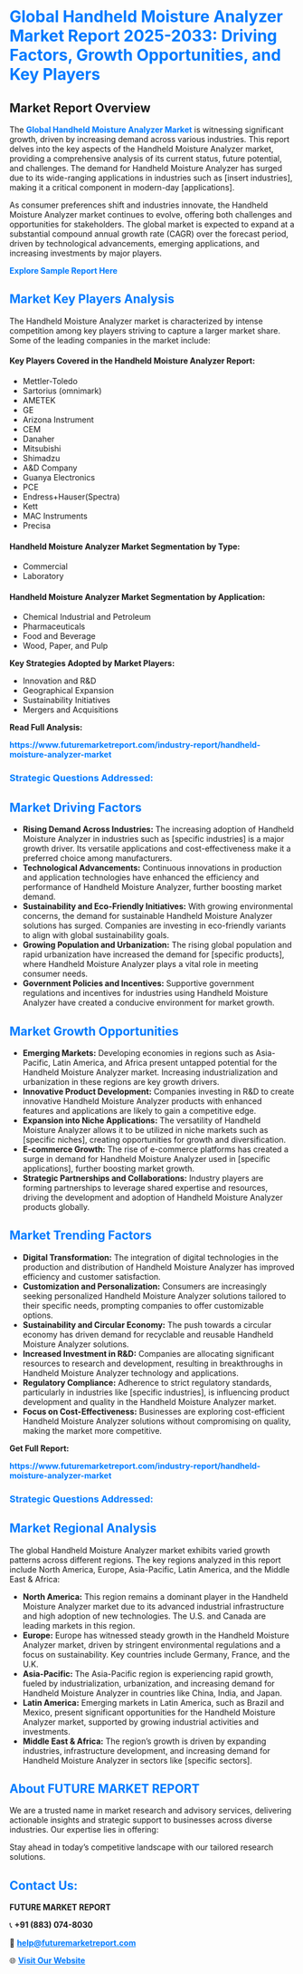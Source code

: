 <h1 style="color: #007BFF;">Global Handheld Moisture Analyzer Market Report 2025-2033: Driving Factors, Growth Opportunities, and Key Players</h1>

<section id="overview">
<h2>Market Report Overview</h2>
<p>The <a href="https://www.futuremarketreport.com/industry-report/handheld-moisture-analyzer-market" style="color: #007BFF; text-decoration: none;"><strong>Global Handheld Moisture Analyzer Market</strong></a> is witnessing significant growth, driven by increasing demand across various industries. This report delves into the key aspects of the Handheld Moisture Analyzer market, providing a comprehensive analysis of its current status, future potential, and challenges. The demand for Handheld Moisture Analyzer has surged due to its wide-ranging applications in industries such as [insert industries], making it a critical component in modern-day [applications].</p>
<p>As consumer preferences shift and industries innovate, the Handheld Moisture Analyzer market continues to evolve, offering both challenges and opportunities for stakeholders. The global market is expected to expand at a substantial compound annual growth rate (CAGR) over the forecast period, driven by technological advancements, emerging applications, and increasing investments by major players.</p>
</section>

<section id="overview">
<p><a href="https://www.futuremarketreport.com/request-sample/reportId=42206" style="color: #007BFF; text-decoration: none;"><strong>Explore Sample Report Here</strong></a></p>
</section>

<section id="key-players">
<h2 style="color: #007BFF;">Market Key Players Analysis</h2>
<p>The Handheld Moisture Analyzer market is characterized by intense competition among key players striving to capture a larger market share. Some of the leading companies in the market include:</p>
<h4>Key Players Covered in the Handheld Moisture Analyzer Report:</h4>
<ul><li>Mettler-Toledo</li><li>Sartorius (omnimark)</li><li>AMETEK</li><li>GE</li><li>Arizona Instrument</li><li>CEM</li><li>Danaher</li><li>Mitsubishi</li><li>Shimadzu</li><li>A&amp;D Company</li><li>Guanya Electronics</li><li>PCE</li><li>Endress+Hauser(Spectra)</li><li>Kett</li><li>MAC Instruments</li><li>Precisa</li></ul>
<h4>Handheld Moisture Analyzer Market Segmentation by Type:</h4>
<ul><li>Commercial</li><li>Laboratory</li></ul>

<h4>Handheld Moisture Analyzer Market Segmentation by Application:</h4>
<ul><li>Chemical Industrial and Petroleum</li><li>Pharmaceuticals</li><li>Food and Beverage</li><li>Wood, Paper, and Pulp</li></ul>
<p><strong>Key Strategies Adopted by Market Players:</strong></p>
<ul>
<li>Innovation and R&D</li>
<li>Geographical Expansion</li>
<li>Sustainability Initiatives</li>
<li>Mergers and Acquisitions</li>
</ul>
</section>

<section>
<p><strong>Read Full Analysis: </strong></p><a href="https://www.futuremarketreport.com/industry-report/handheld-moisture-analyzer-market" style="color: #007BFF; text-decoration: none;"><strong>https://www.futuremarketreport.com/industry-report/handheld-moisture-analyzer-market</strong></a>
<h3 style="color: #007BFF;">Strategic Questions Addressed:</h3>
</section>

<section id="driving-factors">
<h2 style="color: #007BFF;">Market Driving Factors</h2>
<ul>
<li><strong>Rising Demand Across Industries:</strong> The increasing adoption of Handheld Moisture Analyzer in industries such as [specific industries] is a major growth driver. Its versatile applications and cost-effectiveness make it a preferred choice among manufacturers.</li>
<li><strong>Technological Advancements:</strong> Continuous innovations in production and application technologies have enhanced the efficiency and performance of Handheld Moisture Analyzer, further boosting market demand.</li>
<li><strong>Sustainability and Eco-Friendly Initiatives:</strong> With growing environmental concerns, the demand for sustainable Handheld Moisture Analyzer solutions has surged. Companies are investing in eco-friendly variants to align with global sustainability goals.</li>
<li><strong>Growing Population and Urbanization:</strong> The rising global population and rapid urbanization have increased the demand for [specific products], where Handheld Moisture Analyzer plays a vital role in meeting consumer needs.</li>
<li><strong>Government Policies and Incentives:</strong> Supportive government regulations and incentives for industries using Handheld Moisture Analyzer have created a conducive environment for market growth.</li>
</ul>
</section>

<section id="growth-opportunities">
<h2 style="color: #007BFF;">Market Growth Opportunities</h2>
<ul>
<li><strong>Emerging Markets:</strong> Developing economies in regions such as Asia-Pacific, Latin America, and Africa present untapped potential for the Handheld Moisture Analyzer market. Increasing industrialization and urbanization in these regions are key growth drivers.</li>
<li><strong>Innovative Product Development:</strong> Companies investing in R&D to create innovative Handheld Moisture Analyzer products with enhanced features and applications are likely to gain a competitive edge.</li>
<li><strong>Expansion into Niche Applications:</strong> The versatility of Handheld Moisture Analyzer allows it to be utilized in niche markets such as [specific niches], creating opportunities for growth and diversification.</li>
<li><strong>E-commerce Growth:</strong> The rise of e-commerce platforms has created a surge in demand for Handheld Moisture Analyzer used in [specific applications], further boosting market growth.</li>
<li><strong>Strategic Partnerships and Collaborations:</strong> Industry players are forming partnerships to leverage shared expertise and resources, driving the development and adoption of Handheld Moisture Analyzer products globally.</li>
</ul>
</section>

<section id="trending-factors">
<h2 style="color: #007BFF;">Market Trending Factors</h2>
<ul>
<li><strong>Digital Transformation:</strong> The integration of digital technologies in the production and distribution of Handheld Moisture Analyzer has improved efficiency and customer satisfaction.</li>
<li><strong>Customization and Personalization:</strong> Consumers are increasingly seeking personalized Handheld Moisture Analyzer solutions tailored to their specific needs, prompting companies to offer customizable options.</li>
<li><strong>Sustainability and Circular Economy:</strong> The push towards a circular economy has driven demand for recyclable and reusable Handheld Moisture Analyzer solutions.</li>
<li><strong>Increased Investment in R&D:</strong> Companies are allocating significant resources to research and development, resulting in breakthroughs in Handheld Moisture Analyzer technology and applications.</li>
<li><strong>Regulatory Compliance:</strong> Adherence to strict regulatory standards, particularly in industries like [specific industries], is influencing product development and quality in the Handheld Moisture Analyzer market.</li>
<li><strong>Focus on Cost-Effectiveness:</strong> Businesses are exploring cost-efficient Handheld Moisture Analyzer solutions without compromising on quality, making the market more competitive.</li>
</ul>
</section>

<section>
<p><strong>Get Full Report: </strong></p><a href="https://www.futuremarketreport.com/industry-report/handheld-moisture-analyzer-market" style="color: #007BFF; text-decoration: none;"><strong>https://www.futuremarketreport.com/industry-report/handheld-moisture-analyzer-market</strong></a>
<h3 style="color: #007BFF;">Strategic Questions Addressed:</h3>
</section>


<section id="regional-analysis">
<h2 style="color: #007BFF;">Market Regional Analysis</h2>
<p>The global Handheld Moisture Analyzer market exhibits varied growth patterns across different regions. The key regions analyzed in this report include North America, Europe, Asia-Pacific, Latin America, and the Middle East & Africa:</p>
<ul>
<li><strong>North America:</strong> This region remains a dominant player in the Handheld Moisture Analyzer market due to its advanced industrial infrastructure and high adoption of new technologies. The U.S. and Canada are leading markets in this region.</li>
<li><strong>Europe:</strong> Europe has witnessed steady growth in the Handheld Moisture Analyzer market, driven by stringent environmental regulations and a focus on sustainability. Key countries include Germany, France, and the U.K.</li>
<li><strong>Asia-Pacific:</strong> The Asia-Pacific region is experiencing rapid growth, fueled by industrialization, urbanization, and increasing demand for Handheld Moisture Analyzer in countries like China, India, and Japan.</li>
<li><strong>Latin America:</strong> Emerging markets in Latin America, such as Brazil and Mexico, present significant opportunities for the Handheld Moisture Analyzer market, supported by growing industrial activities and investments.</li>
<li><strong>Middle East & Africa:</strong> The region’s growth is driven by expanding industries, infrastructure development, and increasing demand for Handheld Moisture Analyzer in sectors like [specific sectors].</li>
</ul>
</section>

<footer>
<h2 style="color: #007BFF;">About FUTURE MARKET REPORT</h2>
<p>We are a trusted name in market research and advisory services, delivering actionable insights and strategic support to businesses across diverse industries. Our expertise lies in offering:</p>

<p>Stay ahead in today’s competitive landscape with our tailored research solutions.</p>

<h2 style="color: #007BFF;">Contact Us:</h2>
<p><strong>FUTURE MARKET REPORT</strong></p>
<p>📞 <strong>+91 (883) 074-8030</strong></p>
<p>📧 <strong><a href="mailto:help@futuremarketreport.com" style="color: #007BFF;">help@futuremarketreport.com</a></strong></p>
<p>🌐 <strong><a href="https://www.futuremarketreport.com/" style="color: #007BFF;">Visit Our Website</a></strong></p>
</footer>